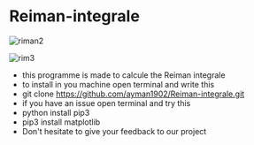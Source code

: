 # Reiman-integrale

![riman2](https://user-images.githubusercontent.com/49163010/118894157-a20d1300-b8fb-11eb-84c3-48b1aac1b6f2.png)

![rim3](https://user-images.githubusercontent.com/49163010/118894218-bbae5a80-b8fb-11eb-99cd-f29c9d6f518d.png)

- this programme is made to calcule the Reiman integrale
- to install in you machine open terminal and write this
- git clone https://github.com/ayman1902/Reiman-integrale.git
- if you have an issue open terminal and try this
- python install pip3
- pip3 install matplotlib
- Don't hesitate to give your feedback to our project
